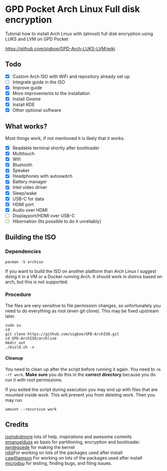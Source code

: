 # GPD Pocket Arch Linux Full disk encryption
Tutorial how to install Arch Linux with (almost) full disk encryption using LUKS and LVM on GPD Pocket

https://github.com/sigboe/GPD-Arch-LUKS-LVM/wiki

## Todo

- [x] Custom Arch ISO with WiFi and repository already set up
- [ ] Integrate guide in the ISO
- [x] Improve guide
- [x] More improvements to the installation
- [x] Install Gnome
- [x] Install KDE
- [x] Other optional software

## What works?

Most things work, if not mentioned it is likely that it works.

- [x] Readable terminal shortly after bootloader
- [x] Multitouch 
- [x] Wifi
- [x] Bluetooth 
- [x] Speaker 
- [x] Headphones with autoswitch
- [x] Battery manager
- [x] Intel video driver
- [x] Sleep/wake
- [x] USB-C for data
- [x] HDMI port
- [x] Audio over HDMI
- [ ] Displayport/HDMI over USB-C
- [ ] Hibernation (Its possible to do it unreliably)

## Building the ISO

### Dependencies

    pacman -S archiso

If you want to build the ISO on another platform than Arch Linux I suggest doing it in a VM or a Docker running Arch. It should work in distros based on arch, but this is not supported.

### Procedure

The files are very sensitive to file permission changes, so unfortunately you need to do everything as root (even git clone). This may be fixed upstream later.

    sudo su
    cd
    git clone https://github.com/sigboe/GPD-ArchISO.git
    cd GPD-ArchISO/archlive
    mkdir out
    ./build.sh -v
    
#### Cleanup

You need to clean up after the script before running it again. You need to `rm -rf work`. **Make sure** you do this in the **correct directory** because you do run it with root permissions. 

If you exited the script during execution you may end up with files that are mounted inside work. This will prevent you from deleting work. Then you may run

    umount --recursive work

## Credits 

[joshskidmore](https://github.com/joshskidmore/) lots of help, inspirations and awesome commits  
[emanuelduss](https://emanuelduss.ch/2016/03/arch-linux-installation-gpt-luks-lvm-i3/) as basis for partitioning, encryption and bootloader.  
[jwrdegoede](https://github.com/jwrdegoede/) for making the kernel  
[njkli](https://github.com/njkli/)For working on lots of the packages used after install  
[cawilliamson](https://github.com/cawilliamson) For working on lots of the packages used after install  
[microdou](https://github.com/microdou) for testing, finding bugs, and filing issues.  
